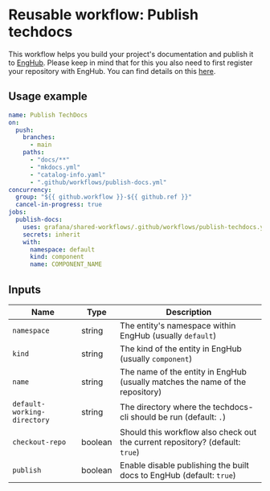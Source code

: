 # Reusable workflow: Publish techdocs

This workflow helps you build your project's documentation and publish it to [EngHub](https://enghub.grafana-ops.net).
Please keep in mind that for this you also need to first register your repository with EngHub.
You can find details on this [here](https://enghub.grafana-ops.net/docs/default/component/enghub/user-guides/add-gh-repo/).

## Usage example

```yaml
name: Publish TechDocs
on:
  push:
    branches:
      - main
    paths:
      - "docs/**"
      - "mkdocs.yml"
      - "catalog-info.yaml"
      - ".github/workflows/publish-docs.yml"
concurrency:
  group: "${{ github.workflow }}-${{ github.ref }}"
  cancel-in-progress: true
jobs:
  publish-docs:
    uses: grafana/shared-workflows/.github/workflows/publish-techdocs.yaml@main
    secrets: inherit
    with:
      namespace: default
      kind: component
      name: COMPONENT_NAME
```

## Inputs

| Name                        | Type    | Description                                                                   |
| --------------------------- | ------- | ----------------------------------------------------------------------------- |
| `namespace`                 | string  | The entity's namespace within EngHub (usually `default`)                      |
| `kind`                      | string  | The kind of the entity in EngHub (usually `component`)                        |
| `name`                      | string  | The name of the entity in EngHub (usually matches the name of the repository) |
| `default-working-directory` | string  | The directory where the techdocs-cli should be run (default: `.`)             |
| `checkout-repo`             | boolean | Should this workflow also check out the current repository? (default: `true`) |
| `publish`                   | boolean | Enable disable publishing the built docs to EngHub (default: `true`)          |
